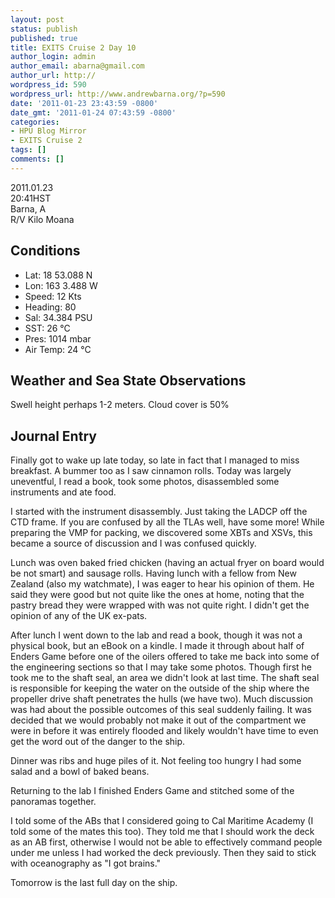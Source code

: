 ```yaml
---
layout: post
status: publish
published: true
title: EXITS Cruise 2 Day 10
author_login: admin
author_email: abarna@gmail.com
author_url: http://
wordpress_id: 590
wordpress_url: http://www.andrewbarna.org/?p=590
date: '2011-01-23 23:43:59 -0800'
date_gmt: '2011-01-24 07:43:59 -0800'
categories:
- HPU Blog Mirror
- EXITS Cruise 2
tags: []
comments: []
---
```

2011.01.23\
20:41HST\
Barna, A\
R/V Kilo Moana

## Conditions
* Lat: 18 53.088 N
* Lon: 163 3.488 W
* Speed: 12 Kts
* Heading: 80
* Sal: 34.384 PSU
* SST: 26 °C
* Pres: 1014 mbar
* Air Temp: 24 °C

## Weather and Sea State Observations
Swell height perhaps 1-2 meters. Cloud cover is 50%

## Journal Entry
Finally got to wake up late today, so late in fact that I managed to miss breakfast. A bummer too as I saw cinnamon rolls. Today was largely uneventful, I read a book, took some photos, disassembled some instruments and ate food.

I started with the instrument disassembly. Just taking the LADCP off the CTD frame. If you are confused by all the TLAs well, have some more! While preparing the VMP for packing, we discovered some XBTs and XSVs, this became a source of discussion and I was confused quickly.

Lunch was oven baked fried chicken (having an actual fryer on board would be not smart) and sausage rolls. Having lunch with a fellow from New Zealand (also my watchmate), I was eager to hear his opinion of them. He said they were good but not quite like the ones at home, noting that the pastry bread they were wrapped with was not quite right. I didn't get the opinion of any of the UK ex-pats.

After lunch I went down to the lab and read a book, though it was not a physical book, but an eBook on a kindle. I made it through about half of Enders Game before one of the oilers offered to take me back into some of the engineering sections so that I may take some photos. Though first he took me to the shaft seal, an area we didn't look at last time. The shaft seal is responsible for keeping the water on the outside of the ship where the propeller drive shaft penetrates the hulls (we have two). Much discussion was had about the possible outcomes of this seal suddenly failing. It was decided that we would probably not make it out of the compartment we were in before it was entirely flooded and likely wouldn't have time to even get the word out of the danger to the ship.

Dinner was ribs and huge piles of it. Not feeling too hungry I had some salad and a bowl of baked beans.

Returning to the lab I finished Enders Game and stitched some of the panoramas together.

I told some of the ABs that I considered going to Cal Maritime Academy (I told some of the mates this too). They told me that I should work the deck as an AB first, otherwise I would not be able to effectively command people under me unless I had worked the deck previously. Then they said to stick with oceanography as "I got brains."

Tomorrow is the last full day on the ship.